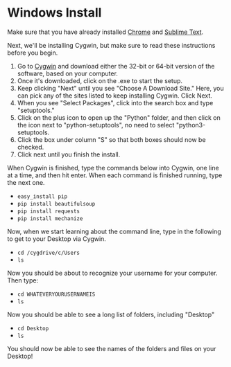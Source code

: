 
# Windows Install

Make sure that you have already installed [Chrome](https://www.google.com/chrome/browser/) and [Sublime Text](http://www.sublimetext.com/).

Next, we'll be installing Cygwin, but make sure to read these instructions before you begin. 

1. Go to [Cygwin](https://cygwin.com/install.html) and download either the 32-bit or 64-bit version of the software, based on your computer.
2. Once it's downloaded, click on the .exe to start the setup.
3. Keep clicking "Next" until you see "Choose A Download Site." Here, you can pick any of the sites listed to keep installing Cygwin. Click Next.
4. When you see "Select Packages", click into the search box and type "setuptools."
5. Click on the plus icon to open up the "Python" folder, and then click on the icon next to "python-setuptools", no need to select "python3-setuptools.
6. Click the box under column "S" so that both boxes should now be checked.
7. Click next until you finish the install.

When Cygwin is finished, type the commands below into Cygwin, one line at a time, and then hit enter. When each command is finished running, type the next one.

* ```easy_install pip```
* ```pip install beautifulsoup```
* ```pip install requests```
* ```pip install mechanize```

Now, when we start learning about the command line, type in the following to get to your Desktop via Cygwin. 

* ```cd /cygdrive/c/Users```
* ```ls```

Now you should be about to recognize your username for your computer. Then type:

* ```cd WHATEVERYOURUSERNAMEIS```
* ```ls```

Now you should be able to see a long list of folders, including "Desktop"

* ```cd Desktop```
* ```ls```

You should now be able to see the names of the folders and files on your Desktop!